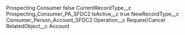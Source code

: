 <?xml version="1.0" encoding="UTF-8"?>
<CustomMetadata xmlns="http://soap.sforce.com/2006/04/metadata" xmlns:xsi="http://www.w3.org/2001/XMLSchema-instance" xmlns:xsd="http://www.w3.org/2001/XMLSchema">
    <label>Prospecting Consumer</label>
    <protected>false</protected>
    <values>
        <field>CurrentRecordType__c</field>
        <value xsi:type="xsd:string">Prospecting_Consumer_PA_SFDC2</value>
    </values>
    <values>
        <field>IsActive__c</field>
        <value xsi:type="xsd:boolean">true</value>
    </values>
    <values>
        <field>NewRecordType__c</field>
        <value xsi:type="xsd:string">Consumer_Person_Account_SFDC2</value>
    </values>
    <values>
        <field>Operation__c</field>
        <value xsi:type="xsd:string">Request/Cancel</value>
    </values>
    <values>
        <field>RelatedObject__c</field>
        <value xsi:type="xsd:string">Account</value>
    </values>
</CustomMetadata>
